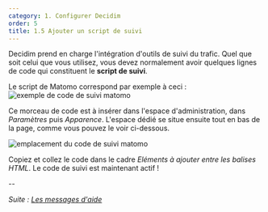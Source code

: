 ```yaml
---
category: 1. Configurer Decidim
order: 5
title: 1.5 Ajouter un script de suivi
---
```

Decidim prend en charge l'intégration d'outils de suivi du trafic. Quel que soit celui que vous utilisez, vous devez normalement avoir quelques lignes de code qui constituent le **script de suivi**. 

Le script de Matomo correspond par exemple à ceci :
![exemple de code de suivi matomo]({{site.baseurl}}/images/exemple_code_matomo.png)


Ce morceau de code est à insérer dans l'espace d'administration, dans _Paramètres_ puis _Apparence_. L'espace dédié se situe ensuite tout en bas de la page, comme vous pouvez le voir ci-dessous.

![emplacement du code de suivi matomo]({{site.baseurl}}/images/code_suivi.jpg)

Copiez et collez le code dans le cadre _Eléments à ajouter entre les balises HTML_. Le code de suivi est maintenant actif !

--

*Suite : [Les messages d'aide]({{site.baseurl}}/1-configurer-decidim/4-les-messages-d'aide/)*
